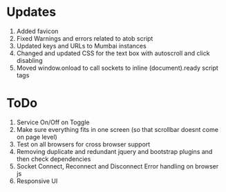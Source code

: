 # Updates

1. Added favicon
2. Fixed Warnings and errors related to atob script
3. Updated keys and URLs to Mumbai instances
4. Changed and updated CSS for the text box with autoscroll and click disabling
5. Moved window.onload to call sockets to inline (document).ready script tags


# ToDo

1. Service On/Off on Toggle
2. Make sure everything fits in one screen (so that scrollbar doesnt come on page level)
3. Test on all browsers for cross browser support
4. Removing duplicate and redundant jquery and bootstrap plugins and then check dependencies
5. Socket Connect, Reconnect and Disconnect Error handling on browser js
6. Responsive UI
